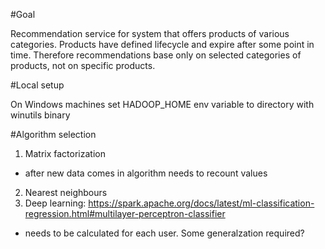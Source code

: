 #Goal

Recommendation service for system that offers products of various categories. 
Products have defined lifecycle and expire after some point in time. Therefore 
recommendations base only on selected categories of products, not on specific products.

#Local setup

On Windows machines
set HADOOP_HOME env variable to directory with winutils binary 

#Algorithm selection
1. Matrix factorization
  - after new data comes in algorithm needs to recount values
2. Nearest neighbours
3. Deep learning: https://spark.apache.org/docs/latest/ml-classification-regression.html#multilayer-perceptron-classifier
  - needs to be calculated for each user. Some generalzation required?
  
